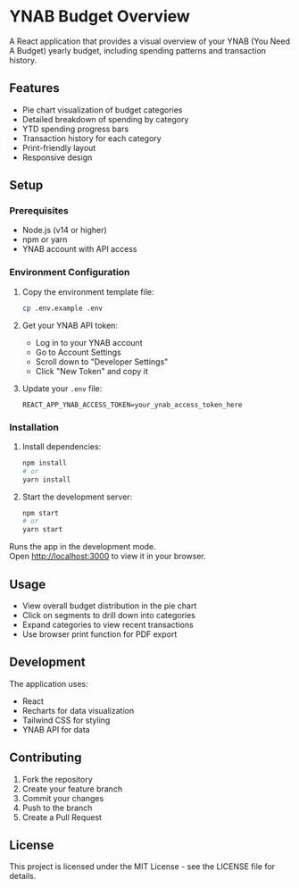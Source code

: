 # YNAB Budget Overview

A React application that provides a visual overview of your YNAB (You Need A Budget) yearly budget, including spending patterns and transaction history.

## Features

- Pie chart visualization of budget categories
- Detailed breakdown of spending by category
- YTD spending progress bars
- Transaction history for each category
- Print-friendly layout
- Responsive design

## Setup

### Prerequisites

- Node.js (v14 or higher)
- npm or yarn
- YNAB account with API access

### Environment Configuration

1. Copy the environment template file:
   ```bash
   cp .env.example .env
   ```

2. Get your YNAB API token:
   - Log in to your YNAB account
   - Go to Account Settings
   - Scroll down to "Developer Settings"
   - Click "New Token" and copy it

3. Update your `.env` file:
   ```env
   REACT_APP_YNAB_ACCESS_TOKEN=your_ynab_access_token_here
   ```

### Installation

1. Install dependencies:
   ```bash
   npm install
   # or
   yarn install
   ```

2. Start the development server:
   ```bash
   npm start
   # or
   yarn start
   ```

Runs the app in the development mode.\
Open [http://localhost:3000](http://localhost:3000) to view it in your browser.

## Usage

- View overall budget distribution in the pie chart
- Click on segments to drill down into categories
- Expand categories to view recent transactions
- Use browser print function for PDF export

## Development

The application uses:
- React
- Recharts for data visualization
- Tailwind CSS for styling
- YNAB API for data

## Contributing

1. Fork the repository
2. Create your feature branch
3. Commit your changes
4. Push to the branch
5. Create a Pull Request

## License

This project is licensed under the MIT License - see the LICENSE file for details.